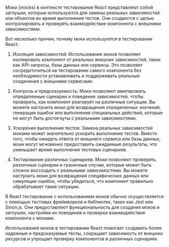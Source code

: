 Моки (mocks) в контексте тестирования React представляют собой заглушки, которые используются для замены реальных зависимостей или объектов во время выполнения тестов. Они создаются с целью контролировать и проверять взаимодействие компонента с внешними зависимостями.

Вот несколько причин, почему моки используются в тестировании React:

1. Изоляция зависимостей: Использование моков позволяет изолировать компонент от реальных внешних зависимостей, таких как API-запросы, базы данных или сервисы. Это позволяет сосредоточиться на тестировании самого компонента без необходимости устанавливать и поддерживать реальные соединения с внешними сервисами.

2. Контроль и предсказуемость: Моки позволяют имитировать определенные сценарии и поведение зависимостей, чтобы проверить, как компонент реагирует на различные ситуации. Вы можете настроить моки для возвращения определенных значений, генерации ошибок или выполнения специальных действий, которые не могут быть достигнуты с реальными зависимостями.

3. Ускорение выполнения тестов: Замена реальных зависимостей моками может значительно ускорить выполнение тестов. Вместо того, чтобы ожидать ответа от внешнего сервиса или базы данных, моки могут мгновенно предоставить ожидаемые результаты, что уменьшает время выполнения тестовых сценариев.

4. Тестирование различных сценариев: Моки позволяют проверять различные сценарии и граничные случаи, которые может быть сложно воссоздать с реальными зависимостями. Вы можете настроить моки для возвращения специфических данных или симуляции ошибок, чтобы убедиться, что компонент правильно обрабатывает такие ситуации.

В React тестирование с использованием моков обычно осуществляется с помощью тестовых фреймворков и библиотек, таких как Jest или Sinon.js. Они предоставляют функциональность для создания моков и заглушек, настройки их поведения и проверки взаимодействия компонента с моками.

Использование моков в тестировании React помогает создавать более надежные и предсказуемые тесты, сокращает зависимость от внешних ресурсов и упрощает проверку компонентов в различных сценариях.
